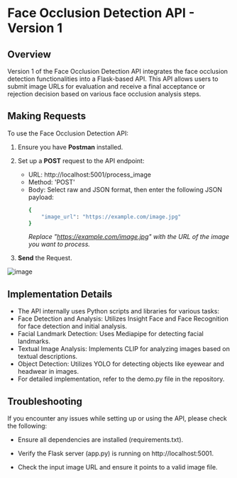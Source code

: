 # Face Occlusion Detection API - Version 1

## Overview

Version 1 of the Face Occlusion Detection API integrates the face occlusion detection functionalities into a Flask-based API. This API allows users to submit image URLs for evaluation and receive a final acceptance or rejection decision based on various face occlusion analysis steps.

## Making Requests

To use the Face Occlusion Detection API:

   1. Ensure you have **Postman** installed.


   2. Set up a **POST** request to the API endpoint:
      + URL: http://localhost:5001/process_image
      + Method: 'POST'
      + Body: Select raw and JSON format, then enter the following JSON payload:
        ```sh
        {
            "image_url": "https://example.com/image.jpg"
        }
        ```
        _Replace "https://example.com/image.jpg" with the URL of the image you want to process._


   3. **Send** the Request.
        
    
![image](https://github.com/AbhigyanSen/ABP/assets/62685639/62ee6f05-42ab-41a7-9a7c-17c52f1e8da5)

## Implementation Details

- The API internally uses Python scripts and libraries for various tasks:
- Face Detection and Analysis: Utilizes Insight Face and Face Recognition for face detection and initial analysis.
- Facial Landmark Detection: Uses Mediapipe for detecting facial landmarks.
- Textual Image Analysis: Implements CLIP for analyzing images based on textual descriptions.
- Object Detection: Utilizes YOLO for detecting objects like eyewear and headwear in images.
- For detailed implementation, refer to the demo.py file in the repository.


## Troubleshooting

If you encounter any issues while setting up or using the API, please check the following:
- Ensure all dependencies are installed (requirements.txt).


- Verify the Flask server (app.py) is running on http://localhost:5001.


- Check the input image URL and ensure it points to a valid image file.